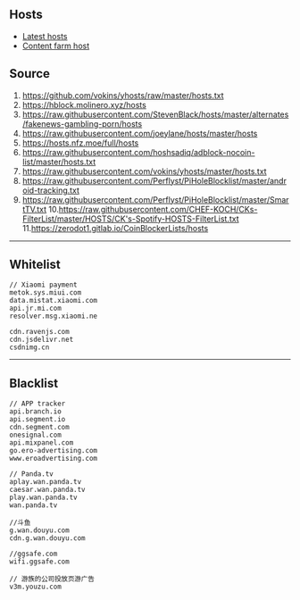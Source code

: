 ## Hosts

* [Latest hosts](https://github.com/ookangzheng/blahdns/blob/master/hosts/gravity.list)
* [Content farm host](https://github.com/ookangzheng/blahdns/blob/master/hosts/contentfarms.host)


## Source
1. https://github.com/vokins/yhosts/raw/master/hosts.txt
2. https://hblock.molinero.xyz/hosts
3. https://raw.githubusercontent.com/StevenBlack/hosts/master/alternates/fakenews-gambling-porn/hosts
4. https://raw.githubusercontent.com/joeylane/hosts/master/hosts
5. https://hosts.nfz.moe/full/hosts
6. https://raw.githubusercontent.com/hoshsadiq/adblock-nocoin-list/master/hosts.txt
7. https://raw.githubusercontent.com/vokins/yhosts/master/hosts.txt
8. https://raw.githubusercontent.com/Perflyst/PiHoleBlocklist/master/android-tracking.txt
9. https://raw.githubusercontent.com/Perflyst/PiHoleBlocklist/master/SmartTV.txt
10.https://raw.githubusercontent.com/CHEF-KOCH/CKs-FilterList/master/HOSTS/CK's-Spotify-HOSTS-FilterList.txt
11.https://zerodot1.gitlab.io/CoinBlockerLists/hosts

----

## Whitelist 

```
// Xiaomi payment 
metok.sys.miui.com
data.mistat.xiaomi.com
api.jr.mi.com
resolver.msg.xiaomi.ne

cdn.ravenjs.com
cdn.jsdelivr.net
csdnimg.cn

```

---

## Blacklist

```
// APP tracker
api.branch.io
api.segment.io
cdn.segment.com
onesignal.com
api.mixpanel.com
go.ero-advertising.com
www.eroadvertising.com

// Panda.tv
aplay.wan.panda.tv
caesar.wan.panda.tv
play.wan.panda.tv
wan.panda.tv

//斗鱼
g.wan.douyu.com
cdn.g.wan.douyu.com

//ggsafe.com
wifi.ggsafe.com

// 游族的公司投放页游广告
v3m.youzu.com
```


